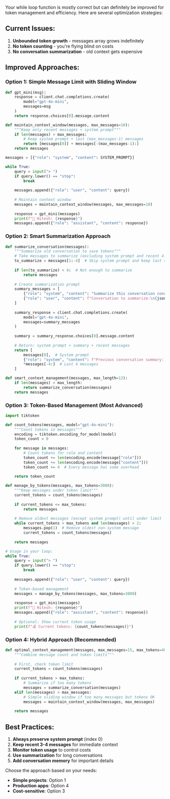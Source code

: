 Your while loop function is mostly correct but can definitely be improved for token management and efficiency. Here are several optimization strategies:

## Current Issues:
1. **Unbounded token growth** - messages array grows indefinitely
2. **No token counting** - you're flying blind on costs
3. **No conversation summarization** - old context gets expensive

## Improved Approaches:

### Option 1: Simple Message Limit with Sliding Window
````python
def gpt_mini(msg):
    response = client.chat.completions.create(
        model="gpt-4o-mini",
        messages=msg
    )
    return response.choices[0].message.content

def maintain_context_window(messages, max_messages=10):
    """Keep only recent messages + system prompt"""
    if len(messages) > max_messages:
        # Keep system prompt + last (max_messages-1) messages
        return [messages[0]] + messages[-(max_messages-1):]
    return messages

messages = [{"role": "system", "content": SYSTEM_PROMPT}]

while True:
    query = input("> ")
    if query.lower() == "stop":
        break
        
    messages.append({"role": "user", "content": query})
    
    # Maintain context window
    messages = maintain_context_window(messages, max_messages=10)
    
    response = gpt_mini(messages)
    print(f"🤖 Hitesh: {response}")
    messages.append({"role": "assistant", "content": response})
````

### Option 2: Smart Summarization Approach
````python
def summarize_conversation(messages):
    """Summarize old conversation to save tokens"""
    # Take messages to summarize (excluding system prompt and recent 4 messages)
    to_summarize = messages[1:-4]  # Skip system prompt and keep last 4
    
    if len(to_summarize) < 4:  # Not enough to summarize
        return messages
    
    # Create summarization prompt
    summary_messages = [
        {"role": "system", "content": "Summarize this conversation concisely, preserving key context and the persona's personality."},
        {"role": "user", "content": f"Conversation to summarize:\n{json.dumps(to_summarize, indent=2)}"}
    ]
    
    summary_response = client.chat.completions.create(
        model="gpt-4o-mini",
        messages=summary_messages
    )
    
    summary = summary_response.choices[0].message.content
    
    # Return: system prompt + summary + recent messages
    return [
        messages[0],  # System prompt
        {"role": "system", "content": f"Previous conversation summary: {summary}"},
        *messages[-4:]  # Last 4 messages
    ]

def smart_context_management(messages, max_length=12):
    if len(messages) > max_length:
        return summarize_conversation(messages)
    return messages
````

### Option 3: Token-Based Management (Most Advanced)
````python
import tiktoken

def count_tokens(messages, model="gpt-4o-mini"):
    """Count tokens in messages"""
    encoding = tiktoken.encoding_for_model(model)
    token_count = 0
    
    for message in messages:
        # Count tokens for role and content
        token_count += len(encoding.encode(message["role"]))
        token_count += len(encoding.encode(message["content"]))
        token_count += 4  # Every message has some overhead
    
    return token_count

def manage_by_tokens(messages, max_tokens=3000):
    """Keep messages under token limit"""
    current_tokens = count_tokens(messages)
    
    if current_tokens <= max_tokens:
        return messages
    
    # Remove oldest messages (except system prompt) until under limit
    while current_tokens > max_tokens and len(messages) > 2:
        messages.pop(1)  # Remove oldest non-system message
        current_tokens = count_tokens(messages)
    
    return messages

# Usage in your loop:
while True:
    query = input("> ")
    if query.lower() == "stop":
        break
        
    messages.append({"role": "user", "content": query})
    
    # Token-based management
    messages = manage_by_tokens(messages, max_tokens=3000)
    
    response = gpt_mini(messages)
    print(f"🤖 Hitesh: {response}")
    messages.append({"role": "assistant", "content": response})
    
    # Optional: Show current token usage
    print(f"💰 Current tokens: {count_tokens(messages)}")
````

### Option 4: Hybrid Approach (Recommended)
````python
def optimal_context_management(messages, max_messages=15, max_tokens=4000):
    """Combine message count and token limits"""
    
    # First, check token limit
    current_tokens = count_tokens(messages)
    
    if current_tokens > max_tokens:
        # Summarize if too many tokens
        messages = summarize_conversation(messages)
    elif len(messages) > max_messages:
        # Simple sliding window if too many messages but tokens OK
        messages = maintain_context_window(messages, max_messages)
    
    return messages
````

## Best Practices:
1. **Always preserve system prompt** (index 0)
2. **Keep recent 3-4 messages** for immediate context
3. **Monitor token usage** to control costs
4. **Use summarization** for long conversations
5. **Add conversation memory** for important details

Choose the approach based on your needs:
- **Simple projects**: Option 1
- **Production apps**: Option 4
- **Cost-sensitive**: Option 3